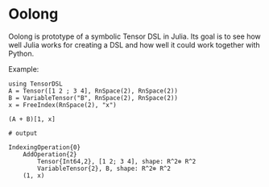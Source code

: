 # Oolong
Oolong is prototype of a symbolic Tensor DSL in Julia. Its goal is to see how
well Julia works for creating a DSL and how well it could work together with 
Python.

Example:
```jldoctest
using TensorDSL
A = Tensor([1 2 ; 3 4], RnSpace(2), RnSpace(2))
B = VariableTensor("B", RnSpace(2), RnSpace(2))
x = FreeIndex(RnSpace(2), "x")

(A + B)[1, x]

# output

IndexingOperation{0}
    AddOperation{2}
        Tensor{Int64,2}, [1 2; 3 4], shape: R^2⊗ R^2
        VariableTensor{2}, B, shape: R^2⊗ R^2
    (1, x)
```
